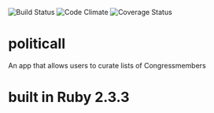 ![Build Status](https://codeship.com/projects/208885/status?branch=master)
![Code Climate](https://codeclimate.com/github/arilandau/politicall2.png)
![Coverage Status](https://coveralls.io/repos/arilandau/politicall2/badge.png)

# politicall
An app that allows users to curate lists of Congressmembers

# built in Ruby 2.3.3
